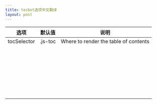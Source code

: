 ```yaml
---
title: tocbot选项中文翻译
layout: post
---
```


|选项|默认值|说明|
|:---:|:---:|:---:|
| tocSelector | .js-toc |   Where to render the table of contents      |
|         |         |         |
|         |         |         |
|         |         |         |
|         |         |         |
|         |         |         |
|         |         |         |
|         |         |         |
|         |         |         |
|         |         |         |
|         |         |         |
|         |         |         |
|         |         |         |
|         |         |         |
|         |         |         |
|         |         |         |
|         |         |         |
|         |         |         |
|         |         |         |
|         |         |         |
|         |         |         |
|         |         |         |
|         |         |         |
|         |         |         |
|         |         |         |
|         |         |         |
|         |         |         |
|         |         |         |
|         |         |         |
